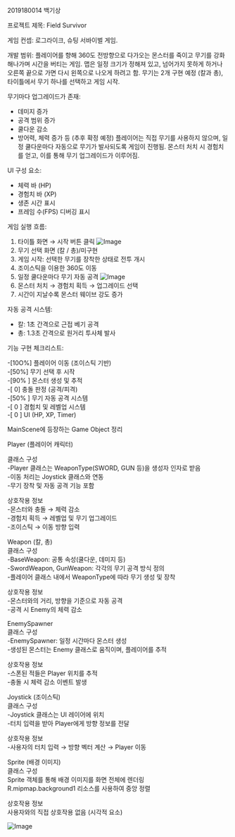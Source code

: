2019180014 백기상

프로젝트 제목: Field Survivor

게임 컨셉: 로그라이크, 슈팅 서바이벌 게임.

개발 범위:
플레이어를 향해 360도 전방향으로 다가오는 몬스터를 죽이고 무기를 강화해나가며 시간을 버티는 게임.
맵은 일정 크기가 정해져 있고, 넘어가지 못하게 하거나 오른쪽 끝으로 가면 다시 왼쪽으로 나오게 하려고 함.
무기는 2개 구현 예정 (칼과 총), 타이틀에서 무기 하나를 선택하고 게임 시작.

무기마다 업그레이드가 존재:
- 데미지 증가
- 공격 범위 증가
- 쿨다운 감소
- 방어력, 체력 증가 등 (추후 확정 예정)
플레이어는 직접 무기를 사용하지 않으며, 일정 쿨다운마다 자동으로 무기가 발사되도록 게임이 진행됨.
몬스터 처치 시 경험치를 얻고, 이를 통해 무기 업그레이드가 이루어짐.

UI 구성 요소:
- 체력 바 (HP)
- 경험치 바 (XP)
- 생존 시간 표시
- 프레임 수(FPS) 디버깅 표시

게임 실행 흐름:
1. 타이틀 화면 → 시작 버튼 클릭
![Image](https://github.com/user-attachments/assets/8c9e1373-d06f-4c21-9c9a-493f18a9b0ee)
2. 무기 선택 화면 (칼 / 총)/미구현
3. 게임 시작: 선택한 무기를 장착한 상태로 전투 개시
4. 조이스틱을 이용한 360도 이동
5. 일정 쿨다운마다 무기 자동 공격
![Image](https://github.com/user-attachments/assets/6ebd49ce-0ea7-4c8b-8120-97f0708235f4)
6. 몬스터 처치 → 경험치 획득 → 업그레이드 선택
7. 시간이 지날수록 몬스터 웨이브 강도 증가

자동 공격 시스템:
- 칼: 1초 간격으로 근접 베기 공격
- 총: 1.3초 간격으로 원거리 투사체 발사

기능 구현 체크리스트:

-[10O%] 플레이어 이동 (조이스틱 기반)
<br/>
-[50%] 무기 선택 후 시작
<br/>
-[90% ] 몬스터 생성 및 추적
<br/>
-[ 0] 충돌 판정 (공격/피격)
<br/>
-[50% ] 무기 자동 공격 시스템
<br/>
-[ 0 ] 경험치 및 레벨업 시스템
<br/>
-[ 0 ] UI (HP, XP, Timer)
<br/>

MainScene에 등장하는 Game Object 정리

  Player (플레이어 캐릭터)
  
클래스 구성
<br/>
-Player 클래스는 WeaponType(SWORD, GUN 등)을 생성자 인자로 받음
<br/>
-이동 처리는 Joystick 클래스와 연동
<br/>
-무기 장착 및 자동 공격 기능 포함


상호작용 정보
<br/>
-몬스터와 충돌 → 체력 감소
<br/>
-경험치 획득 → 레벨업 및 무기 업그레이드
<br/>
-조이스틱 → 이동 방향 입력
<br/>

  Weapon (칼, 총)
  <br/>
클래스 구성
<br/>
-BaseWeapon: 공통 속성(쿨다운, 데미지 등)
<br/>
-SwordWeapon, GunWeapon: 각각의 무기 공격 방식 정의
<br/>
-플레이어 클래스 내에서 WeaponType에 따라 무기 생성 및 장착
<br/>

상호작용 정보
<br/>
-몬스터와의 거리, 방향을 기준으로 자동 공격
<br/>
-공격 시 Enemy의 체력 감소
<br/>


  EnemySpawner
  <br/>
클래스 구성
<br/>
-EnemySpawner: 일정 시간마다 몬스터 생성
<br/>
-생성된 몬스터는 Enemy 클래스로 움직이며, 플레이어를 추적
<br/>

상호작용 정보
<br/>
-스폰된 적들은 Player 위치를 추적
<br/>
-충돌 시 체력 감소 이벤트 발생
<br/>



  Joystick (조이스틱)
  <br/>
클래스 구성
<br/>
-Joystick 클래스는 UI 레이어에 위치
<br/>
-터치 입력을 받아 Player에게 방향 정보를 전달
<br/>


상호작용 정보
<br/>
-사용자의 터치 입력 → 방향 벡터 계산 → Player 이동


Sprite (배경 이미지)
<br/>
클래스 구성
<br/>
Sprite 객체를 통해 배경 이미지를 화면 전체에 렌더링
<br/>
R.mipmap.background1 리소스를 사용하여 중앙 정렬
<br/>

상호작용 정보
<br/>
사용자와의 직접 상호작용 없음 (시각적 요소)


![Image](https://github.com/user-attachments/assets/bbf86d4c-2576-40f3-8922-d26fc1a40311)

